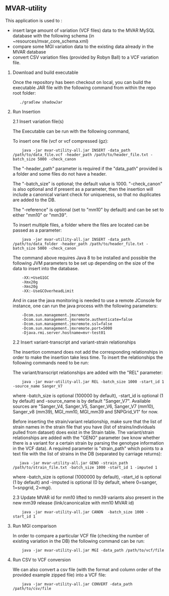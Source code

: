 ## MVAR-utility

This application is used to :
* insert large amount of variation (VCF files) data to the MVAR MySQL database with the following schema (in ~resources/mvar_core_schema.xml)
* compare some MGI variation data to the existing data already in the MVAR database
* convert CSV variation files (provided by Robyn Ball) to a VCF variation file.

1. Download and build executable

    Once the repository has been checkout on local, you can build the executable JAR file with the following command from within the repo root folder:

    ```
       ./gradlew shadowJar
    ```

2. Run Insertion
    
    2.1 Insert variation file(s)
    
    The Executable can be run with the following command,
    
    To insert one file (vcf or vcf compressed (gz):
    ```
        java -jar mvar-utility-all.jar INSERT -data_path /path/to/data_file.vcf -header_path /path/to/header_file.txt -batch_size 5000 -check_canon
    ```
   
    The "-header_path" parameter is required if the "data_path" provided is a folder and some files do not have a header.
   
    The "-batch_size" is optional; the default value is 1000. "-check_canon" is also optional and if present as a parameter, then the insertion will include a canonical variant check for uniqueness, so that no duplicates are added to the DB.

    The "-reference" is optional (set to "mm10" by default) and can be set to either "mm10" or "mm39".

    To insert multiple files, a folder where the files are located can be passed as a parameter:
    ```
        java -jar mvar-utility-all.jar INSERT -data_path /path/to/data_folder -header_path /path/to/header_file.txt -batch_size 5000 -check_canon
    ```
   
    The command above requires Java 8 to be installed and possible the following JVM parameters to be set up depending on the size of the data to insert into the database.
    
    ```
        -XX:+UseG1GC
        -Xmx20g 
        -Xms20g 
        -XX:-UseGCOverheadLimit
    ```
       
    And in case the java monitoring is needed to use a remote JConsole for instance, one can run the java process with the following parameters:   

    ```
        -Dcom.sun.management.jmxremote 
        -Dcom.sun.management.jmxremote.authenticate=false 
        -Dcom.sun.management.jmxremote.ssl=false 
        -Dcom.sun.management.jmxremote.port=5000 
        -Djava.rmi.server.hostname=mvr-test01
    ```

    2.2 Insert variant-transcript and variant-strain relationships
    
    The insertion command does not add the corresponding relationships in order to make the insertion take less time. To insert the relationships the following commands need to be run:
    
    The variant/transcript relationships are added with the "REL" parameter:
    
    ```
        java -jar mvar-utility-all.jar REL -batch_size 1000 -start_id 1 -source_name Sanger_V7
    ```
    
    where -batch_size is optional (100000 by default), -start_id is optional (1 by default) and -source_name is by default "Sanger_V7". Available sources are "Sanger_V4, Sanger_V5, Sanger_V6, Sanger_V7 (mm10), Sanger_v8 (mm39), MGI_mm10, MGI_mm39 and SNPGrid_V1" for now.

    Before inserting the strain/variant relationship, make sure that the list of strain names in the strain file that you have 
   (list of strains/individuals pulled from dataset) does exist in the Strain table. The variant/strain relationships are added with the "GENO" parameter (we know whether there is a variant for a certain strain by parsing the genotype information in the VCF data). A required parameter is "strain_path" which points to a text file with the list of strains in the DB (separated by carriage returns):
    ```
       java -jar mvar-utility-all.jar GENO -strain_path /path/to/strain_file.txt -batch_size 1000 -start_id 1 -imputed 1
    ```

    where -batch_size is optional (1000000 by default), -start_id is optional (1 by default) and -imputed is optional (0 by default, where 0=sanger, 1=snpgrid, 2=mgi).

   2.3 Update MVAR id for mm10 lifted to mm39 variants also present in the new mm39 release (link/canonicalize with mm10 MVAR id)

   ```
       java -jar mvar-utility-all.jar CANON  -batch_size 1000 -start_id 1
   ```

3. Run MGI comparison

    In order to compare a particular VCF file (checking the number of existing variation in the DB) the following command can be run:
    
    ```
        java -jar mvar-utility-all.jar MGI -data_path /path/to/vcf/file
    ``` 
     
4. Run CSV to VCF conversion

    We can also convert a csv file (with the format and column order of the provided example zipped file) into a VCF file:
    
    ```
        java -jar mvar-utility-all.jar CONVERT -data_path /path/to/csv/file
    ```